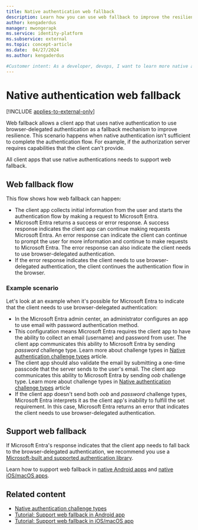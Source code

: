 ```yaml
---
title: Native authentication web fallback
description: Learn how you can use web fallback to improve the resilience of your customer apps that use native authentication. 
author: kengaderdus
manager: mwongerapk
ms.service: identity-platform 
ms.subservice: external
ms.topic: concept-article
ms.date:  04/27/2024
ms.author: kengaderdus

#Customer intent: As a developer, devops, I want to learn more native authentication web fallback, so that I can enable it in my client apps.
---
```


# Native authentication web fallback

[!INCLUDE [applies-to-external-only](../external-id/includes/applies-to-external-only.md)]

Web fallback allows a client app that uses native authentication to use browser-delegated authentication as a fallback mechanism to improve resilience. This scenario happens when native authentication isn't sufficient to complete the authentication flow. For example, if the authorization server requires capabilities that the client can't provide.

All client apps that use native authentications needs to support web fallback.

## Web fallback flow

This flow shows how web fallback can happen: 
 
- The client app collects initial information from the user and starts the authentication flow by making a request to Microsoft Entra. 
- Microsoft Entra returns a success or error response. A success response indicates the client app can continue making requests Microsoft Entra. An error response can indicate the client can continue to prompt the user for more information and continue to make requests to Microsoft Entra. The error response can also indicate the client needs to use browser-delegated authentication.
- If the error response indicates the client needs to use browser-delegated authentication, the client continues the authentication flow in the browser.

### Example scenario

Let's look at an example when it's possible for Microsoft Entra to indicate that the client needs to use browser-delegated authentication:

- In the Microsoft Entra admin center, an administrator configures an app to use email with password authentication method. 
- This configuration means Microsoft Entra requires the client app to have the ability to collect an email (username) and password from user. The client app communicates this ability to Microsoft Entra by sending *password* challenge type. Learn more about challenge types in [Native authentication challenge types](concept-native-authentication-challenge-types.md) article.
- The client app should also validate the email by submitting a one-time passcode that the server sends to the user's email. The client app communicates this ability to Microsoft Entra by sending *oob* challenge type. Learn more about challenge types in [Native authentication challenge types](concept-native-authentication-challenge-types.md) article  
- If the client app doesn't send both *oob* and *password* challenge types, Microsoft Entra interprets it as the client app's inability to fulfill the set requirement. In this case, Microsoft Entra returns an error that indicates the client needs to use browser-delegated authentication.

## Support web fallback 

If Microsoft Entra's response indicates that the client app needs to fall back to the browser-delegated authentication, we recommend you use a [Microsoft-built and supported authentication library](reference-v2-libraries.md). 

Learn how to support web fallback in [native Android apps](/entra/external-id/customers/tutorial-native-authentication-android-support-web-fallback) and [native iOS/macOS apps](/entra/external-id/customers/tutorial-native-authentication-ios-macos-support-web-fallback).

## Related content

- [Native authentication challenge types](concept-native-authentication-challenge-types.md)
- [Tutorial: Support web fallback in Android app](/entra/external-id/customers/tutorial-native-authentication-android-support-web-fallback)
- [Tutorial: Support web fallback in iOS/macOS app](/entra/external-id/customers/tutorial-native-authentication-ios-macos-support-web-fallback)
